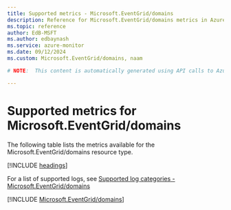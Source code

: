 ```yaml
---
title: Supported metrics - Microsoft.EventGrid/domains
description: Reference for Microsoft.EventGrid/domains metrics in Azure Monitor.
ms.topic: reference
author: EdB-MSFT
ms.author: edbaynash
ms.service: azure-monitor
ms.date: 09/12/2024
ms.custom: Microsoft.EventGrid/domains, naam

# NOTE:  This content is automatically generated using API calls to Azure. Any edits made on these files will be overwritten in the next run of the script. 

---
```


  
# Supported metrics for Microsoft.EventGrid/domains
  
The following table lists the metrics available for the Microsoft.EventGrid/domains resource type.  
  
  
[!INCLUDE [headings](~/reusable-content/ce-skilling/azure/includes/azure-monitor/reference/metrics/metrics-headings.md)]  
  
  
  
For a list of supported logs, see [Supported log categories - Microsoft.EventGrid/domains](../supported-logs/microsoft-eventgrid-domains-logs.md)  
  
 

[!INCLUDE [Microsoft.EventGrid/domains](~/reusable-content/ce-skilling/azure/includes/azure-monitor/reference/metrics/microsoft-eventgrid-domains-metrics-include.md)]  

